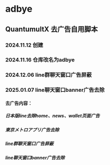 # adbye
## QuantumultX 去广告自用脚本
### 2024.11.12 创建
### 2024.11.16 仓库改名为adbye
### 2024.12.06 line群聊天窗口广告屏蔽
### 2025.01.07 line聊天窗口banner广告去除


#### 去广告内容：
##### 日本版line去除home、news、wallet页面广告
##### 東京メトロアプリ广告去除
##### line群聊天窗口广告屏蔽
##### line聊天窗口banner广告去除